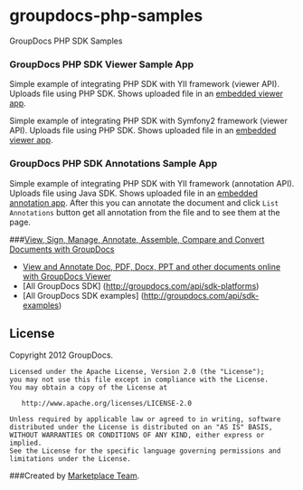 groupdocs-php-samples
=====================

GroupDocs PHP SDK Samples

### GroupDocs PHP SDK Viewer Sample App

Simple example of integrating PHP SDK with YII framework (viewer API). Uploads file using PHP SDK. Shows uploaded file in an [embedded viewer app](http://groupdocs.com/apps/viewer).

Simple example of integrating PHP SDK with Symfony2 framework (viewer API). Uploads file using PHP SDK. Shows uploaded file in an [embedded viewer app](http://groupdocs.com/apps/viewer).

### GroupDocs PHP SDK Annotations Sample App

Simple example of integrating PHP SDK with YII framework (annotation API). Uploads file using Java SDK. Shows uploaded file in an [embedded annotation app](http://groupdocs.com/apps/annotation). After this you can annotate the document and click `List Annotations` button get all annotation from the file and to see them at the page.


###[View, Sign, Manage, Annotate, Assemble, Compare and Convert Documents with GroupDocs](http://groupdocs.com)
* [View and Annotate Doc, PDF, Docx, PPT and other documents online with GroupDocs Viewer](http://groupdocs.com/apps)
* [All GroupDocs SDK] (http://groupdocs.com/api/sdk-platforms)
* [All GroupDocs SDK examples] (http://groupdocs.com/api/sdk-examples)

License
-------

  Copyright 2012 GroupDocs.

	Licensed under the Apache License, Version 2.0 (the "License");
	you may not use this file except in compliance with the License.
	You may obtain a copy of the License at

	   http://www.apache.org/licenses/LICENSE-2.0

	Unless required by applicable law or agreed to in writing, software
	distributed under the License is distributed on an "AS IS" BASIS,
	WITHOUT WARRANTIES OR CONDITIONS OF ANY KIND, either express or implied.
	See the License for the specific language governing permissions and
	limitations under the License.

###Created by [Marketplace Team](http://groupdocs.com/marketplace/).